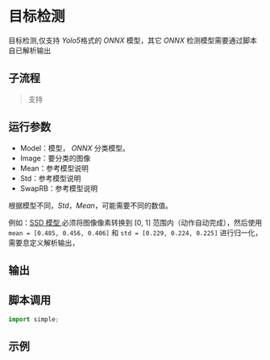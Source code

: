 # 目标检测 
目标检测,仅支持 *Yolo5*格式的 *ONNX* 模型，其它 *ONNX* 检测模型需要通过脚本自已解析输出

## 子流程
> 支持


## 运行参数

* Model：模型， *ONNX* 分类模型。
* Image：要分类的图像
* Mean：参考模型说明
* Std：参考模型说明
* SwapRB：参考模型说明

根据模型不同，*Std*，*Mean*，可能需要不同的数值。

例如：[SSD 模型](https://github.com/onnx/models/tree/main/vision/object_detection_segmentation/ssd),必须将图像像素转换到 [0, 1] 范围内（动作自动完成），然后使用 `mean = [0.485, 0.456, 0.406]` 和 `std = [0.229, 0.224, 0.225]` 进行归一化，需要息定义解析输出，

## 输出

    


## 脚本调用

```python
import simple;

```

## 示例